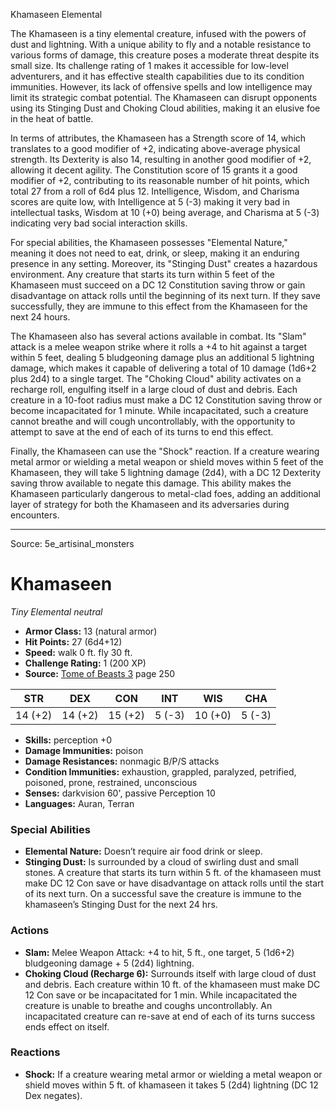 <MonsterName/>Khamaseen</MonsterName>
<CreatureType/>Elemental</CreatureType>

<summary>The Khamaseen is a tiny elemental creature, infused with the powers of dust and lightning. With a unique ability to fly and a notable resistance to various forms of damage, this creature poses a moderate threat despite its small size. Its challenge rating of 1 makes it accessible for low-level adventurers, and it has effective stealth capabilities due to its condition immunities. However, its lack of offensive spells and low intelligence may limit its strategic combat potential. The Khamaseen can disrupt opponents using its Stinging Dust and Choking Cloud abilities, making it an elusive foe in the heat of battle. </summary>

<detail>

In terms of attributes, the Khamaseen has a Strength score of 14, which translates to a good modifier of +2, indicating above-average physical strength. Its Dexterity is also 14, resulting in another good modifier of +2, allowing it decent agility. The Constitution score of 15 grants it a good modifier of +2, contributing to its reasonable number of hit points, which total 27 from a roll of 6d4 plus 12. Intelligence, Wisdom, and Charisma scores are quite low, with Intelligence at 5 (-3) making it very bad in intellectual tasks, Wisdom at 10 (+0) being average, and Charisma at 5 (-3) indicating very bad social interaction skills. 

For special abilities, the Khamaseen possesses "Elemental Nature," meaning it does not need to eat, drink, or sleep, making it an enduring presence in any setting. Moreover, its "Stinging Dust" creates a hazardous environment. Any creature that starts its turn within 5 feet of the Khamaseen must succeed on a DC 12 Constitution saving throw or gain disadvantage on attack rolls until the beginning of its next turn. If they save successfully, they are immune to this effect from the Khamaseen for the next 24 hours. 

The Khamaseen also has several actions available in combat. Its "Slam" attack is a melee weapon strike where it rolls a +4 to hit against a target within 5 feet, dealing 5 bludgeoning damage plus an additional 5 lightning damage, which makes it capable of delivering a total of 10 damage (1d6+2 plus 2d4) to a single target. The "Choking Cloud" ability activates on a recharge roll, engulfing itself in a large cloud of dust and debris. Each creature in a 10-foot radius must make a DC 12 Constitution saving throw or become incapacitated for 1 minute. While incapacitated, such a creature cannot breathe and will cough uncontrollably, with the opportunity to attempt to save at the end of each of its turns to end this effect. 

Finally, the Khamaseen can use the "Shock" reaction. If a creature wearing metal armor or wielding a metal weapon or shield moves within 5 feet of the Khamaseen, they will take 5 lightning damage (2d4), with a DC 12 Dexterity saving throw available to negate this damage. This ability makes the Khamaseen particularly dangerous to metal-clad foes, adding an additional layer of strategy for both the Khamaseen and its adversaries during encounters.</detail>



---

Source: 5e_artisinal_monsters

# Khamaseen

*Tiny* *Elemental* *neutral*

- **Armor Class:** 13 (natural armor)
- **Hit Points:** 27 (6d4+12)
- **Speed:** walk 0 ft. fly 30 ft.
- **Challenge Rating:** 1 (200 XP)
- **Source:** [Tome of Beasts 3](https://koboldpress.com/kpstore/product/tome-of-beasts-3-for-5th-edition/) page 250

| STR | DEX | CON | INT | WIS | CHA |
| --- | --- | --- | --- | --- | --- |
| 14 (+2) | 14 (+2) | 15 (+2) | 5 (-3) | 10 (+0) | 5 (-3) |

- **Skills:** perception +0
- **Damage Immunities:** poison
- **Damage Resistances:** nonmagic B/P/S attacks
- **Condition Immunities:** exhaustion, grappled, paralyzed, petrified, poisoned, prone, restrained, unconscious
- **Senses:** darkvision 60', passive Perception 10
- **Languages:** Auran, Terran

### Special Abilities

- **Elemental Nature:** Doesn’t require air food drink or sleep.
- **Stinging Dust:** Is surrounded by a cloud of swirling dust and small stones. A creature that starts its turn within 5 ft. of the khamaseen must make DC 12 Con save or have disadvantage on attack rolls until the start of its next turn. On a successful save the creature is immune to the khamaseen’s Stinging Dust for the next 24 hrs.

### Actions

- **Slam:** Melee Weapon Attack: +4 to hit, 5 ft., one target, 5 (1d6+2) bludgeoning damage + 5 (2d4) lightning. 
- **Choking Cloud (Recharge 6):** Surrounds itself with large cloud of dust and debris. Each creature within 10 ft. of the khamaseen must make DC 12 Con save or be incapacitated for 1 min. While incapacitated the creature is unable to breathe and coughs uncontrollably. An incapacitated creature can re-save at end of each of its turns success ends effect on itself.

### Reactions

- **Shock:** If a creature wearing metal armor or wielding a metal weapon or shield moves within 5 ft. of khamaseen it takes 5 (2d4) lightning (DC 12 Dex negates).





